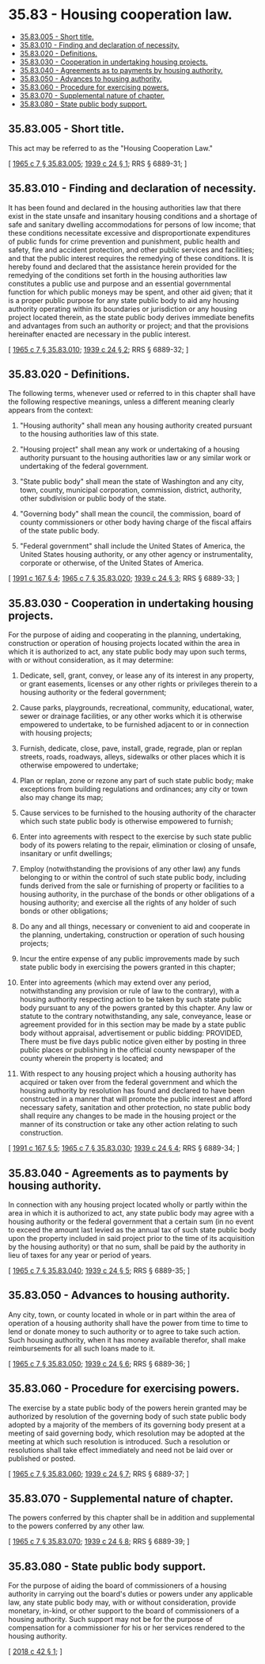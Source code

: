 # 35.83 - Housing cooperation law.
* [35.83.005 - Short title.](#3583005---short-title)
* [35.83.010 - Finding and declaration of necessity.](#3583010---finding-and-declaration-of-necessity)
* [35.83.020 - Definitions.](#3583020---definitions)
* [35.83.030 - Cooperation in undertaking housing projects.](#3583030---cooperation-in-undertaking-housing-projects)
* [35.83.040 - Agreements as to payments by housing authority.](#3583040---agreements-as-to-payments-by-housing-authority)
* [35.83.050 - Advances to housing authority.](#3583050---advances-to-housing-authority)
* [35.83.060 - Procedure for exercising powers.](#3583060---procedure-for-exercising-powers)
* [35.83.070 - Supplemental nature of chapter.](#3583070---supplemental-nature-of-chapter)
* [35.83.080 - State public body support.](#3583080---state-public-body-support)
## 35.83.005 - Short title.
This act may be referred to as the "Housing Cooperation Law."

\[ [1965 c 7 § 35.83.005](https://leg.wa.gov/CodeReviser/documents/sessionlaw/1965c7.pdf?cite=1965%20c%207%20§%2035.83.005); [1939 c 24 § 1](https://leg.wa.gov/CodeReviser/documents/sessionlaw/1939c24.pdf?cite=1939%20c%2024%20§%201); RRS § 6889-31; \]

## 35.83.010 - Finding and declaration of necessity.
It has been found and declared in the housing authorities law that there exist in the state unsafe and insanitary housing conditions and a shortage of safe and sanitary dwelling accommodations for persons of low income; that these conditions necessitate excessive and disproportionate expenditures of public funds for crime prevention and punishment, public health and safety, fire and accident protection, and other public services and facilities; and that the public interest requires the remedying of these conditions. It is hereby found and declared that the assistance herein provided for the remedying of the conditions set forth in the housing authorities law constitutes a public use and purpose and an essential governmental function for which public moneys may be spent, and other aid given; that it is a proper public purpose for any state public body to aid any housing authority operating within its boundaries or jurisdiction or any housing project located therein, as the state public body derives immediate benefits and advantages from such an authority or project; and that the provisions hereinafter enacted are necessary in the public interest.

\[ [1965 c 7 § 35.83.010](https://leg.wa.gov/CodeReviser/documents/sessionlaw/1965c7.pdf?cite=1965%20c%207%20§%2035.83.010); [1939 c 24 § 2](https://leg.wa.gov/CodeReviser/documents/sessionlaw/1939c24.pdf?cite=1939%20c%2024%20§%202); RRS § 6889-32; \]

## 35.83.020 - Definitions.
The following terms, whenever used or referred to in this chapter shall have the following respective meanings, unless a different meaning clearly appears from the context:

1. "Housing authority" shall mean any housing authority created pursuant to the housing authorities law of this state.

2. "Housing project" shall mean any work or undertaking of a housing authority pursuant to the housing authorities law or any similar work or undertaking of the federal government.

3. "State public body" shall mean the state of Washington and any city, town, county, municipal corporation, commission, district, authority, other subdivision or public body of the state.

4. "Governing body" shall mean the council, the commission, board of county commissioners or other body having charge of the fiscal affairs of the state public body.

5. "Federal government" shall include the United States of America, the United States housing authority, or any other agency or instrumentality, corporate or otherwise, of the United States of America.

\[ [1991 c 167 § 4](https://lawfilesext.leg.wa.gov/biennium/1991-92/Pdf/Bills/Session%20Laws/House/1740.SL.pdf?cite=1991%20c%20167%20§%204); [1965 c 7 § 35.83.020](https://leg.wa.gov/CodeReviser/documents/sessionlaw/1965c7.pdf?cite=1965%20c%207%20§%2035.83.020); [1939 c 24 § 3](https://leg.wa.gov/CodeReviser/documents/sessionlaw/1939c24.pdf?cite=1939%20c%2024%20§%203); RRS § 6889-33; \]

## 35.83.030 - Cooperation in undertaking housing projects.
For the purpose of aiding and cooperating in the planning, undertaking, construction or operation of housing projects located within the area in which it is authorized to act, any state public body may upon such terms, with or without consideration, as it may determine:

1. Dedicate, sell, grant, convey, or lease any of its interest in any property, or grant easements, licenses or any other rights or privileges therein to a housing authority or the federal government;

2. Cause parks, playgrounds, recreational, community, educational, water, sewer or drainage facilities, or any other works which it is otherwise empowered to undertake, to be furnished adjacent to or in connection with housing projects;

3. Furnish, dedicate, close, pave, install, grade, regrade, plan or replan streets, roads, roadways, alleys, sidewalks or other places which it is otherwise empowered to undertake;

4. Plan or replan, zone or rezone any part of such state public body; make exceptions from building regulations and ordinances; any city or town also may change its map;

5. Cause services to be furnished to the housing authority of the character which such state public body is otherwise empowered to furnish;

6. Enter into agreements with respect to the exercise by such state public body of its powers relating to the repair, elimination or closing of unsafe, insanitary or unfit dwellings;

7. Employ (notwithstanding the provisions of any other law) any funds belonging to or within the control of such state public body, including funds derived from the sale or furnishing of property or facilities to a housing authority, in the purchase of the bonds or other obligations of a housing authority; and exercise all the rights of any holder of such bonds or other obligations;

8. Do any and all things, necessary or convenient to aid and cooperate in the planning, undertaking, construction or operation of such housing projects;

9. Incur the entire expense of any public improvements made by such state public body in exercising the powers granted in this chapter;

10. Enter into agreements (which may extend over any period, notwithstanding any provision or rule of law to the contrary), with a housing authority respecting action to be taken by such state public body pursuant to any of the powers granted by this chapter. Any law or statute to the contrary notwithstanding, any sale, conveyance, lease or agreement provided for in this section may be made by a state public body without appraisal, advertisement or public bidding: PROVIDED, There must be five days public notice given either by posting in three public places or publishing in the official county newspaper of the county wherein the property is located; and

11. With respect to any housing project which a housing authority has acquired or taken over from the federal government and which the housing authority by resolution has found and declared to have been constructed in a manner that will promote the public interest and afford necessary safety, sanitation and other protection, no state public body shall require any changes to be made in the housing project or the manner of its construction or take any other action relating to such construction.

\[ [1991 c 167 § 5](https://lawfilesext.leg.wa.gov/biennium/1991-92/Pdf/Bills/Session%20Laws/House/1740.SL.pdf?cite=1991%20c%20167%20§%205); [1965 c 7 § 35.83.030](https://leg.wa.gov/CodeReviser/documents/sessionlaw/1965c7.pdf?cite=1965%20c%207%20§%2035.83.030); [1939 c 24 § 4](https://leg.wa.gov/CodeReviser/documents/sessionlaw/1939c24.pdf?cite=1939%20c%2024%20§%204); RRS § 6889-34; \]

## 35.83.040 - Agreements as to payments by housing authority.
In connection with any housing project located wholly or partly within the area in which it is authorized to act, any state public body may agree with a housing authority or the federal government that a certain sum (in no event to exceed the amount last levied as the annual tax of such state public body upon the property included in said project prior to the time of its acquisition by the housing authority) or that no sum, shall be paid by the authority in lieu of taxes for any year or period of years.

\[ [1965 c 7 § 35.83.040](https://leg.wa.gov/CodeReviser/documents/sessionlaw/1965c7.pdf?cite=1965%20c%207%20§%2035.83.040); [1939 c 24 § 5](https://leg.wa.gov/CodeReviser/documents/sessionlaw/1939c24.pdf?cite=1939%20c%2024%20§%205); RRS § 6889-35; \]

## 35.83.050 - Advances to housing authority.
Any city, town, or county located in whole or in part within the area of operation of a housing authority shall have the power from time to time to lend or donate money to such authority or to agree to take such action. Such housing authority, when it has money available therefor, shall make reimbursements for all such loans made to it.

\[ [1965 c 7 § 35.83.050](https://leg.wa.gov/CodeReviser/documents/sessionlaw/1965c7.pdf?cite=1965%20c%207%20§%2035.83.050); [1939 c 24 § 6](https://leg.wa.gov/CodeReviser/documents/sessionlaw/1939c24.pdf?cite=1939%20c%2024%20§%206); RRS § 6889-36; \]

## 35.83.060 - Procedure for exercising powers.
The exercise by a state public body of the powers herein granted may be authorized by resolution of the governing body of such state public body adopted by a majority of the members of its governing body present at a meeting of said governing body, which resolution may be adopted at the meeting at which such resolution is introduced. Such a resolution or resolutions shall take effect immediately and need not be laid over or published or posted.

\[ [1965 c 7 § 35.83.060](https://leg.wa.gov/CodeReviser/documents/sessionlaw/1965c7.pdf?cite=1965%20c%207%20§%2035.83.060); [1939 c 24 § 7](https://leg.wa.gov/CodeReviser/documents/sessionlaw/1939c24.pdf?cite=1939%20c%2024%20§%207); RRS § 6889-37; \]

## 35.83.070 - Supplemental nature of chapter.
The powers conferred by this chapter shall be in addition and supplemental to the powers conferred by any other law.

\[ [1965 c 7 § 35.83.070](https://leg.wa.gov/CodeReviser/documents/sessionlaw/1965c7.pdf?cite=1965%20c%207%20§%2035.83.070); [1939 c 24 § 8](https://leg.wa.gov/CodeReviser/documents/sessionlaw/1939c24.pdf?cite=1939%20c%2024%20§%208); RRS § 6889-39; \]

## 35.83.080 - State public body support.
For the purpose of aiding the board of commissioners of a housing authority in carrying out the board's duties or powers under any applicable law, any state public body may, with or without consideration, provide monetary, in-kind, or other support to the board of commissioners of a housing authority. Such support may not be for the purpose of compensation for a commissioner for his or her services rendered to the housing authority.

\[ [2018 c 42 § 1](https://lawfilesext.leg.wa.gov/biennium/2017-18/Pdf/Bills/Session%20Laws/House/2261.SL.pdf?cite=2018%20c%2042%20§%201); \]

